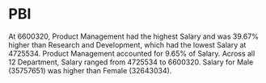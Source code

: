# PBI
At 6600320, Product Management had the highest Salary and was 39.67% higher than Research and Development, which had the lowest Salary at 4725534.
Product Management accounted for 9.65% of Salary.
Across all 12 Department, Salary ranged from 4725534 to 6600320.
Salary for Male (35757651) was higher than Female (32643034).

